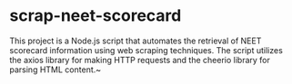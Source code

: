 # scrap-neet-scorecard

This project is a Node.js script that automates the retrieval of NEET scorecard information using web scraping techniques. The script utilizes the axios library for making HTTP requests and the cheerio library for parsing HTML content.~